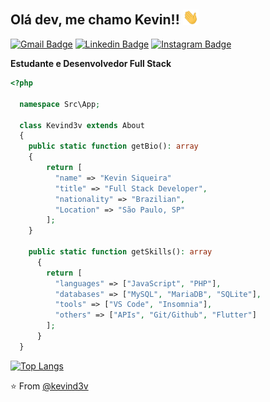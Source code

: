 <h2>Olá dev, me chamo Kevin!! <img src="https://github.com/kevind3v/kevind3v/blob/master/assets/Hi.gif" width="25"></h2>

[![Gmail Badge](https://img.shields.io/badge/-Gmail-c14438?style=for-the-badge&logo=Gmail&logoColor=white&link=mailto:kevinsiqueira.dev@gmail.com)](mailto:kanna6501@gmail.com)
[![Linkedin Badge](https://img.shields.io/badge/-LinkedIn-blue?style=for-the-badge&logo=Linkedin&logoColor=white&link=https://www.linkedin.com/in/fagnerpsantos/)](https://www.linkedin.com/in/kevinssiqueira/)
[![Instagram Badge](https://img.shields.io/badge/-Instagram-%23E4405F?style=for-the-badge&logo=Instagram&logoColor=white&link=https://www.instagram.com/kevind3v/)](https://www.instagram.com/kevind3v/)<br>

<b>Estudante e Desenvolvedor Full Stack</b>

```php
<?php

  namespace Src\App;

  class Kevind3v extends About
  {
    public static function getBio(): array
    {
        return [
          "name" => "Kevin Siqueira"
          "title" => "Full Stack Developer",
          "nationality" => "Brazilian",
          "Location" => "São Paulo, SP"
        ];
    }

    public static function getSkills(): array
      {
        return [
          "languages" => ["JavaScript", "PHP"],
          "databases" => ["MySQL", "MariaDB", "SQLite"],
          "tools" => ["VS Code", "Insomnia"],
          "others" => ["APIs", "Git/Github", "Flutter"]
        ];
      }
  }
```

[![Top Langs](https://github-readme-stats.vercel.app/api/top-langs/?username=kevind3v&bg_color=0D1117&text_color=FFF&hide_border=true&layout=compact&custom_title=Linguagens%20Utilizadas)](https://github.com/kevind3v)

⭐️ From [@kevind3v](https://github.com/kevind3v)

